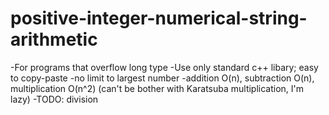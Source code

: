 # positive-integer-numerical-string-arithmetic
-For programs that overflow long type
-Use only standard c++ libary; easy to copy-paste
-no limit to largest number
-addition O(n), subtraction O(n), multiplication O(n^2) (can't be bother with Karatsuba multiplication, I'm lazy) 
-TODO: division
